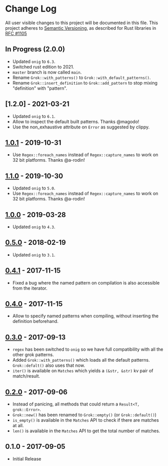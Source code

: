 # Change Log

All user visible changes to this project will be documented in this file.
This project adheres to [Semantic Versioning](http://semver.org/), as described
for Rust libraries in [RFC #1105](https://github.com/rust-lang/rfcs/blob/master/text/1105-api-evolution.md)

## In Progress (2.0.0)

 * Updated `onig` to `6.3`.
 * Switched rust edition to 2021.
 * `master` branch is now called `main`.
 * Rename `Grok::with_patterns()` to `Grok::with_default_patterns()`.
 * Rename `Grok::insert_definition` to `Grok::add_pattern` to stop mixing "definition" with "pattern".

## [1.2.0] - 2021-03-21

 * Updated `onig` to `6.1`.
 * Allow to inspect the default built patterns. Thanks @magodo!
 * Use the non_exhaustive attribute on `Error` as suggested by clippy.

## [1.0.1] - 2019-10-31

 * Use `Regex::foreach_names` instead of `Regex::capture_names` to work on 32 bit platforms. Thanks @a-rodin! 

## [1.1.0] - 2019-10-30

 * Updated `onig` to `5.0`.
 * Use `Regex::foreach_names` instead of `Regex::capture_names` to work on 32 bit platforms. Thanks @a-rodin! 

## [1.0.0] - 2019-03-28

 * Updated `onig` to `4.3`.

## [0.5.0] - 2018-02-19

 * Updated `onig` to `3.1`.

## [0.4.1] - 2017-11-15

 * Fixed a bug where the named pattern on compilation is also accessible from the iterator.

## [0.4.0] - 2017-11-15

 * Allow to specify named patterns when compiling, without inserting the definition beforehand.

## [0.3.0] - 2017-09-13

 * `regex` has been switched to `onig` so we have full compatibility with all the other grok patterns.
 * Added `Grok::with_patterns()` which loads all the default patterns. `Grok::defalt()` also uses that now.
 * `iter()` is available on `Matches` which yields a `(&str, &str)` kv pair of match/result.

## [0.2.0] - 2017-09-06

 * Instead of panicing, all methods that could return a `Result<T, grok::Error>`.
 * `Grok::new()` has been renamed to `Grok::empty()` (or `Grok::default()`)
 * `is_empty()` is available in the `Matches` API to check if there are matches at all.
 * `len()` is available in the `Matches` API to get the total number of matches.

## 0.1.0 - 2017-09-05

 * Initial Release

[1.0.1]: https://github.com/daschl/grok/compare/v1.0.0...v1.0.1
[1.1.0]: https://github.com/daschl/grok/compare/v1.0.0...v1.1.0
[1.0.0]: https://github.com/daschl/grok/compare/v0.5.0...v1.0.0
[0.5.0]: https://github.com/daschl/grok/compare/v0.4.1...v0.5.0
[0.4.1]: https://github.com/daschl/grok/compare/v0.4.0...v0.4.1
[0.4.0]: https://github.com/daschl/grok/compare/v0.3.0...v0.4.0
[0.3.0]: https://github.com/daschl/grok/compare/v0.2.0...v0.3.0
[0.2.0]: https://github.com/daschl/grok/compare/v0.1.0...v0.2.0